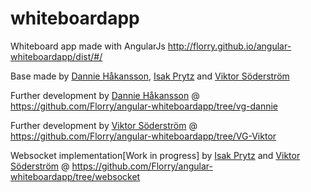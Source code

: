 whiteboardapp
=============
Whiteboard app made with AngularJs
http://florry.github.io/angular-whiteboardapp/dist/#/

Base made by <a href="https://github.com/dhakan">Dannie Håkansson</a>, <a href="https://github.com/iPrytz">Isak Prytz</a> and <a href="https://github.com/Florry">Viktor Söderström</a>

Further development by <a href="https://github.com/dhakan">Dannie Håkansson</a> @ https://github.com/Florry/angular-whiteboardapp/tree/vg-dannie

Further development by <a href="https://github.com/Florry">Viktor Söderström</a> @ https://github.com/Florry/angular-whiteboardapp/tree/VG-Viktor

Websocket implementation[Work in progress] by <a href="https://github.com/iPrytz">Isak Prytz</a> and <a href="https://github.com/Florry">Viktor Söderström</a> @ https://github.com/Florry/angular-whiteboardapp/tree/websocket
